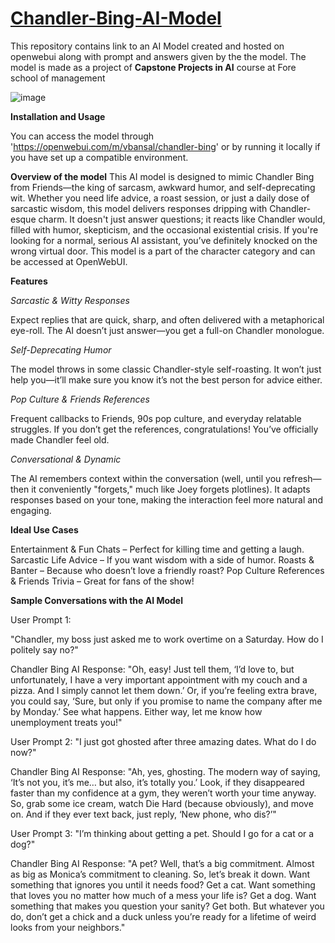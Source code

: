 # [Chandler-Bing-AI-Model](https://openwebui.com/m/vbansal/chandler-bing)

This repository contains link to an AI Model created and hosted on openwebui along with prompt and answers given by the the model. The model is made as a project of **Capstone Projects in AI** course at Fore school of management

![image](https://github.com/user-attachments/assets/672a7961-1766-4f02-ae71-5b007b3c03b9)

**Installation and Usage**

You can access the model through 'https://openwebui.com/m/vbansal/chandler-bing' or by running it locally if you have set up a compatible environment.

**Overview of the model**
This AI model is designed to mimic Chandler Bing from Friends—the king of sarcasm, awkward humor, and self-deprecating wit. Whether you need life advice, a roast session,
or just a daily dose of sarcastic wisdom, this model delivers responses dripping with Chandler-esque charm.
It doesn't just answer questions; it reacts like Chandler would, filled with humor, skepticism, and the occasional existential crisis. 
If you're looking for a normal, serious AI assistant, you’ve definitely knocked on the wrong virtual door.
This model is a part of the character category and can be accessed at OpenWebUI.

**Features**

*Sarcastic & Witty Responses*

Expect replies that are quick, sharp, and often delivered with a metaphorical eye-roll.
The AI doesn’t just answer—you get a full-on Chandler monologue.

*Self-Deprecating Humor*

The model throws in some classic Chandler-style self-roasting.
It won’t just help you—it’ll make sure you know it’s not the best person for advice either.

*Pop Culture & Friends References*

Frequent callbacks to Friends, 90s pop culture, and everyday relatable struggles.
If you don’t get the references, congratulations! You’ve officially made Chandler feel old.

*Conversational & Dynamic*

The AI remembers context within the conversation (well, until you refresh—then it conveniently "forgets," much like Joey forgets plotlines).
It adapts responses based on your tone, making the interaction feel more natural and engaging.

**Ideal Use Cases**

Entertainment & Fun Chats – Perfect for killing time and getting a laugh.
Sarcastic Life Advice – If you want wisdom with a side of humor.
Roasts & Banter – Because who doesn’t love a friendly roast?
Pop Culture References & Friends Trivia – Great for fans of the show!


**Sample Conversations with the AI Model**


User Prompt 1:

"Chandler, my boss just asked me to work overtime on a Saturday. How do I politely say no?"

Chandler Bing AI Response:
"Oh, easy! Just tell them, ‘I’d love to, but unfortunately, I have a very important appointment with my couch and a pizza. And I simply cannot let them down.’ 
Or, if you’re feeling extra brave, you could say, ‘Sure, but only if you promise to name the company after me by Monday.’ See what happens. Either way, let me know how unemployment treats you!"

User Prompt 2:
"I just got ghosted after three amazing dates. What do I do now?"

Chandler Bing AI Response:
"Ah, yes, ghosting. The modern way of saying, ‘It’s not you, it’s me… but also, it’s totally you.’ Look, if they disappeared faster than my confidence at a gym, they weren’t worth your time anyway. 
So, grab some ice cream, watch Die Hard (because obviously), and move on. And if they ever text back, just reply, ‘New phone, who dis?’"

User Prompt 3:
"I’m thinking about getting a pet. Should I go for a cat or a dog?"

Chandler Bing AI Response:
"A pet? Well, that’s a big commitment. Almost as big as Monica’s commitment to cleaning. So, let’s break it down. Want something that ignores you until it needs food? Get a cat. 
Want something that loves you no matter how much of a mess your life is? Get a dog. Want something that makes you question your sanity? Get both. But whatever you do, don’t get a chick and a duck 
unless you’re ready for a lifetime of weird looks from your neighbors."
